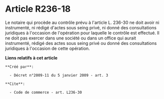 # Article R236-18

Le notaire qui procède au contrôle prévu à l'article L. 236-30 ne doit avoir ni instrumenté, ni rédigé d'actes sous seing
privé, ni donné des consultations juridiques à l'occasion de l'opération pour laquelle le contrôle est effectué. Il ne doit
pas exercer dans une société ou dans un office qui aurait instrumenté, rédigé des actes sous seing privé ou donné des
consultations juridiques à l'occasion de cette opération.

**Liens relatifs à cet article**

	**Créé par**:

	  - Décret n°2009-11 du 5 janvier 2009 - art. 3

	**Cite**:

	  - Code de commerce - art. L236-30

